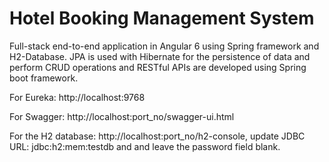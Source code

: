 # Hotel Booking Management System
Full-stack end-to-end application in Angular 6 using Spring framework and H2-Database.
JPA is used with Hibernate for the persistence of data and perform CRUD operations and RESTful APIs are developed using Spring boot framework.


For Eureka:
http://localhost:9768

For Swagger:
http://localhost:port_no/swagger-ui.html

For the H2 database:
http://localhost:port_no/h2-console, update JDBC URL: jdbc:h2:mem:testdb and and leave the password field blank.
